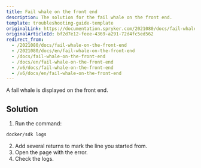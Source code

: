 ```yaml
---
title: Fail whale on the front end
description: The solution for the fail whale on the front end.
template: troubleshooting-guide-template
originalLink: https://documentation.spryker.com/2021080/docs/fail-whale-on-the-front-end
originalArticleId: bf2d7e12-feee-4369-a291-72d4fc5ed562
redirect_from:
  - /2021080/docs/fail-whale-on-the-front-end
  - /2021080/docs/en/fail-whale-on-the-front-end
  - /docs/fail-whale-on-the-front-end
  - /docs/en/fail-whale-on-the-front-end
  - /v6/docs/fail-whale-on-the-front-end
  - /v6/docs/en/fail-whale-on-the-front-end
---
```


A fail whale is displayed on the front end.

## Solution

1. Run the command:
```bash
docker/sdk logs
```

2. Add several returns to mark the line you started from.
3. Open the page with the error.
4. Check the logs.
